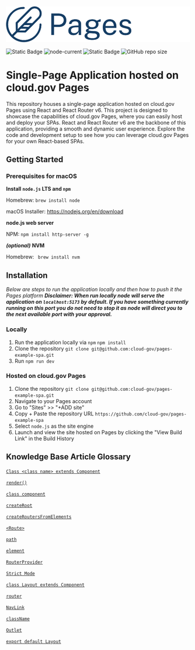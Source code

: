 ![Pages](/assets/images/pages-logo.png)

![Static Badge](https://img.shields.io/badge/cloud.gov%20Pages-blue)
![node-current](https://img.shields.io/node/v/npm)
![Static Badge](https://img.shields.io/badge/logo-javascript-blue?logo=javascript)
![GitHub repo size](https://img.shields.io/github/repo-size/Ephraim-G/react_spa4)

# Single-Page Application hosted on cloud.gov Pages

This repository houses a single-page application hosted on cloud.gov Pages using React and React Router v6. This project is designed to showcase the capabilities of cloud.gov Pages, where you can easily host and deploy your SPAs. React and React Router v6 are the backbone of this application, providing a smooth and dynamic user experience. Explore the code and development setup to see how you can leverage cloud.gov Pages for your own React-based SPAs. 


## Getting Started



### Prerequisites for macOS

**Install `node.js` LTS and `npm`**

Homebrew: ```brew install node```

macOS Installer: https://nodejs.org/en/download

**node.js web server**

NPM: ```npm install http-server -g``` 

***(optional)*** **NVM**

Homebrew: ``` brew install nvm```

## Installation

*Below are steps to run the application locally and then how to push it the Pages platform* 
***Disclaimer: When run locally node will serve the application on `localhost:5173` by default. If you have something currently running on this port you do not need to stop it as node will direct you to the next available port with your approval.*** 


### Locally
1. Run the application locally via `npm`
```npm install```
2. Clone the repository
```git clone git@github.com:cloud-gov/pages-example-spa.git```
3. Run `npm run dev`

### Hosted on cloud.gov Pages
1. Clone the repository
```git clone git@github.com:cloud-gov/pages-example-spa.git```
2. Navigate to your Pages account
3. Go to "Sites" >> "+ADD site"
4. Copy + Paste the repository URL 
```https://github.com/cloud-gov/pages-example-spa```
5. Select `node.js` as the site engine
6. Launch and view the site hosted on Pages by clicking the "View Build Link" in the Build History




## Knowledge Base Article Glossary

 [`Class <class name> extends Component`](https://legacy.reactjs.org/docs/faq-styling.html)  

 [`render()`](https://react.dev/reference/react-dom/render)  

 [`class component`](https://react.dev/reference/react/Component)  

 [`createRoot`](https://react.dev/reference/react-dom/client/createRoot)  

 [`createRoutersFromElements`](https://reactrouter.com/en/main/utils/create-routes-from-elements)  

 [`<Route>`](https://reactrouter.com/en/main/components/routes)  

 [`path`](https://reactrouter.com/en/main/route/route#path)  

 [`element`](https://reactrouter.com/en/main/components/routes)  

 [`RouterProvider`](https://reactrouter.com/en/main/routers/router-provider)  

 [`Strict Mode`](https://react.dev/reference/react/StrictMode)  

 [`class Layout extends Component`](https://www.w3schools.com/react/react_class.asp)  

 [`router`](https://reactrouter.com/en/main/routers/picking-a-router)  

 [`NavLink`](https://reactrouter.com/en/main/components/nav-link)  

 [`className`](https://legacy.reactjs.org/docs/faq-styling.html)  

 [`Outlet`](https://reactrouter.com/en/main/components/outlet)  

 [`export default Layout`](https://react.dev/learn/importing-and-exporting-components)  

